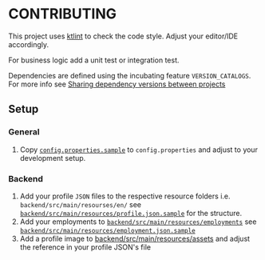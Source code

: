 # CONTRIBUTING

This project uses [ktlint] to check the code style. Adjust your editor/IDE accordingly.

For business logic add a unit test or integration test.

Dependencies are defined using the incubating feature `VERSION_CATALOGS`. For more info
see [Sharing dependency versions between projects
][version catalog]

## Setup

### General

1. Copy [`config.properties.sample`](config.properties.sample) to `config.properties` and adjust to
   your development setup.

### Backend

1. Add your profile `JSON` files to the respective resource folders
   i.e. `backend/src/main/resourses/en/`
   see [`backend/src/main/resources/profile.json.sample`](backend/src/main/resources/profile.json.sample)
   for the structure.
2. Add your employments to [`backend/src/main/resources/employments`](backend/src/main/resources/employments)
   see [`backend/src/main/resources/employment.json.sample`](backend/src/main/resources/employment.json.sample)
3. Add a profile image to [backend/src/main/resources/assets](backend/src/main/resources/assets) and adjust the
   reference in your profile JSON's file

[ktlint]: https://github.com/pinterest/ktlint

[version catalog]: https://docs.gradle.org/current/userguide/platforms.html
